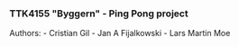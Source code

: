 ### TTK4155 "Byggern" - Ping Pong project

Authors: 
    - Cristian Gil
    - Jan A Fijalkowski
    - Lars Martin Moe
